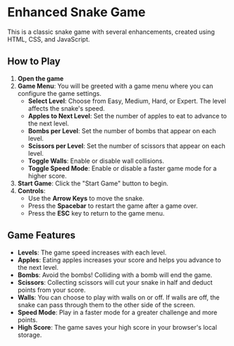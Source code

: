 # Enhanced Snake Game

This is a classic snake game with several enhancements, created using HTML, CSS, and JavaScript.

## How to Play

1.  **Open the game**
2.  **Game Menu**: You will be greeted with a game menu where you can configure the game settings.
    *   **Select Level**: Choose from Easy, Medium, Hard, or Expert. The level affects the snake's speed.
    *   **Apples to Next Level**: Set the number of apples to eat to advance to the next level.
    *   **Bombs per Level**: Set the number of bombs that appear on each level.
    *   **Scissors per Level**: Set the number of scissors that appear on each level.
    *   **Toggle Walls**: Enable or disable wall collisions.
    *   **Toggle Speed Mode**: Enable or disable a faster game mode for a higher score.
3.  **Start Game**: Click the "Start Game" button to begin.
4.  **Controls**:
    *   Use the **Arrow Keys** to move the snake.
    *   Press the **Spacebar** to restart the game after a game over.
    *   Press the **ESC** key to return to the game menu.

## Game Features

*   **Levels**: The game speed increases with each level.
*   **Apples**: Eating apples increases your score and helps you advance to the next level.
*   **Bombs**: Avoid the bombs! Colliding with a bomb will end the game.
*   **Scissors**: Collecting scissors will cut your snake in half and deduct points from your score.
*   **Walls**: You can choose to play with walls on or off. If walls are off, the snake can pass through them to the other side of the screen.
*   **Speed Mode**: Play in a faster mode for a greater challenge and more points.
*   **High Score**: The game saves your high score in your browser's local storage.
